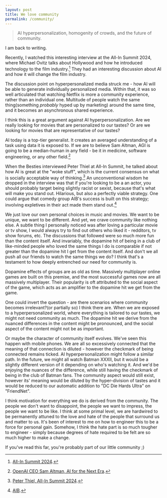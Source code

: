 ```yaml
---
layout: post
title: We love community
permalink: /community/
---
```


> AI hyperpersonalization, homogenity of crowds, and the future of community.

I am back to writing.

Recently, I watched this interesting interview at the All-In Summit 2024, where Michael Ovitz talks about Hollywood and how he introduced technology to the film industry.[^ovitz] They had an interesting discussion about AI and how it will change the film industry.

The discussion point on hyperpersonalized media struck me - how AI will be able to generate individually personalized media. Within that, it was so well articulated that watching Netflix is more a community experience, rather than an individual one. Multitude of people watch the same thing(something _probably_ hyped up by marketing) around the same time, and it becomes an asynchronous shared experience. 

I think this is a great argument against AI hyperpersonalization. Are we really looking for movies that are personalized to our tastes? Or are we looking for movies that are representative of our tastes?

AI today is a top-tier generalist. It creates an averaged understanding of a task using data it is exposed to. If we are to believe Sam Altman, AGI is going to be a median-human in any field - be it in medicine, software engineering, or any other field.[^altman]

When the Besties interviewed Peter Thiel at All-In Summit, he talked about how AI is great at the "woke stuff", which is the current consensus on what is socially acceptable way of thinking.[^thiel] An unconventional wisdom he dropped in the interview was that if you're looking to be a an actor, you should probably target being slightly racist or sexist, because that's what will make you stand out. Hilarious, but also a perfectly viable strategy. One could argue that comedy group AIB's success is built on this strategy; involving expletives in their act made them stand out.[^aib]

We just love our own personal choices in music and movies. We want to be unique, we want to be different. And yet, we crave community like nothing else. A subtle thing I personally noticed was after loving a particular movie or tv show, I would always try to find out others who liked it - redditors, tv show forums, etc. The discussions that followed were so much more fun than the content itself. And invariably, the dopamine hit of being in a club of like-minded people who loved the same things I do is comparable if not greater than the dopamine hit I get from the content itself. And don't we all push all our friends to watch the same things we do? I think that's a testament to how deeply entrenched our need for community is.

Dopamine effects of groups are as old as time. Massively multiplayer online games are built on this premise, and the most successful games now are all massively multiplayer. Their popularity is oft attributed to the social aspect of the game, which acts as an amplifier to the dopamine hit we get from the game.

One could invert the question - are there scenarios where community becomes irrelevant?(or partially so) I think there are. When we are exposed to a hyperpersonalized world, where everything is tailored to our tastes, we might not need community as much. The dopamine hit we derive from the nuanced differences in the content might be pronounced, and the social aspect of the content might not be as important.

Or maybe the character of community itself evolves. We've seen this happen with mobile phones. We are all so excessively connected that the meaning of that connection is diluted - however the checkmark of being connected remains ticked. AI hyperpersonalization might follow a similar path. In the future, we might all watch Batman XXXII, but it would be a slightly different version of it depending on who's watching it. And we'd be enjoying the nuances of the difference, while still having the checkmark of being in the club of Batman fans. The community aspect would still exist, however its' meaning would be diluted by the hyper-division of tastes and it would be reduced to our automatic addition to "DC Die Hards Ultra" on "FriendNet".

I think motivation for everything we do is derived from the community. The people we don't want to disappoint, the people we want to impress, the people we want to be like. I think at some primal level, we are hardwired to be permanently attuned to the love and hate of the people that surround us and matter to us. It's been of interest to me on how to engineer this to be a force for personal gain. Somehow, I think the hate part is so much tougher to engineer - simply because degrees of hate required to be felt are so much higher to make a change.

If you've read this far, you're probably part of our little community ;)

[^ovitz]: [All-In Summit 2024](https://www.youtube.com/watch?v=fBGH_Hq0Bm4).
[^altman]: [OpenAI CEO Sam Altman, AI for the Next Era](https://www.youtube.com/watch?v=WHoWGNQRXb0).
[^thiel]: [Peter Thiel, All-In Summit 2024](https://www.youtube.com/watch?v=SYRunzR9fbk).
[^aib]: [AIB](https://www.youtube.com/@allindiabakchod/).
